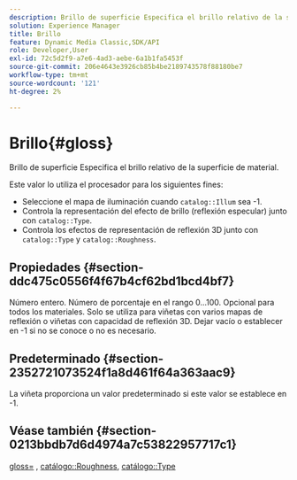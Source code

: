 ```yaml
---
description: Brillo de superficie Especifica el brillo relativo de la superficie de material.
solution: Experience Manager
title: Brillo
feature: Dynamic Media Classic,SDK/API
role: Developer,User
exl-id: 72c5d2f9-a7e6-4ad3-aebe-6a1b1fa5453f
source-git-commit: 206e4643e3926cb85b4be2189743578f88180be7
workflow-type: tm+mt
source-wordcount: '121'
ht-degree: 2%

---
```


# Brillo{#gloss}

Brillo de superficie Especifica el brillo relativo de la superficie de material.

Este valor lo utiliza el procesador para los siguientes fines:

* Seleccione el mapa de iluminación cuando `catalog::Illum` sea -1.
* Controla la representación del efecto de brillo (reflexión especular) junto con `catalog::Type`.
* Controla los efectos de representación de reflexión 3D junto con `catalog::Type` y `catalog::Roughness`.

## Propiedades {#section-ddc475c0556f4f67b4cf62bd1bcd4bf7}

Número entero. Número de porcentaje en el rango 0...100. Opcional para todos los materiales. Solo se utiliza para viñetas con varios mapas de reflexión o viñetas con capacidad de reflexión 3D. Dejar vacío o establecer en -1 si no se conoce o no es necesario.

## Predeterminado {#section-2352721073524f1a8d461f64a363aac9}

La viñeta proporciona un valor predeterminado si este valor se establece en -1.

## Véase también {#section-0213bbdb7d6d4974a7c53822957717c1}

[gloss=](../../../../../ir-api/http-protocol/image-rendering-api-ref/c-ir-http-protocol-ref/c-ir-http-protocol-command-reference/r-ir-http-gloss.md#reference-325aef2ee51e4e1584a06047427340ca) , [catálogo::Roughness](../../../../../ir-api/material-cat/image-rendering-api-ref/c-ir-material-catalog/c-ir-material-data-reference/r-ir-roughness.md#reference-79f748ac642745e3b81795a99f61fa99), [catálogo::Type](../../../../../ir-api/material-cat/image-rendering-api-ref/c-ir-material-catalog/c-ir-material-data-reference/r-ir-cat-type.md#reference-9bea147dda9f4e74bc0ec79dcc0d9161)
